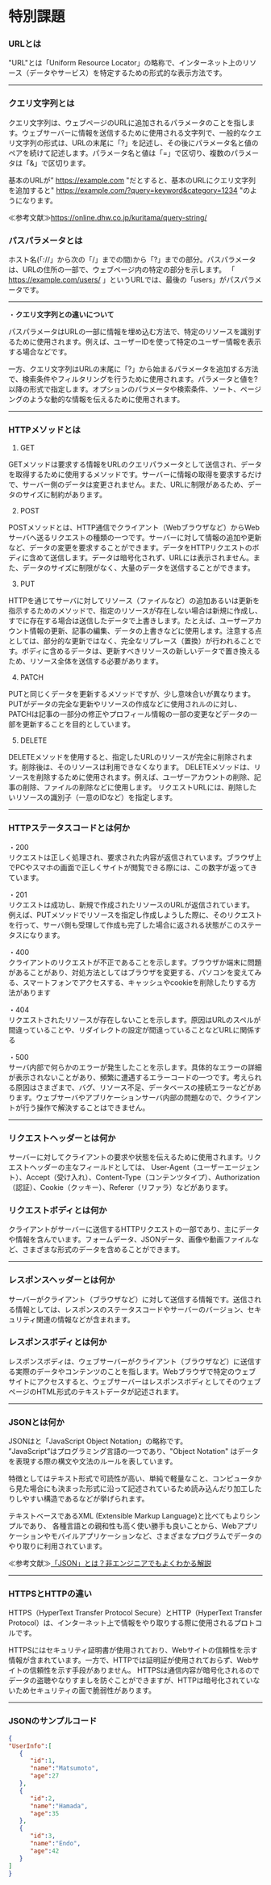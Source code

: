 # 特別課題

### URLとは
"URL"とは「Uniform Resource Locator」の略称で、インターネット上のリソース（データやサービス）を特定するための形式的な表示方法です。
***

### クエリ文字列とは
クエリ文字列は、ウェブページのURLに追加されるパラメータのことを指します。ウェブサーバーに情報を送信するために使用される文字列で、一般的なクエリ文字列の形式は、URLの末尾に「?」を記述し、その後にパラメータ名と値のペアを続けて記述します。パラメータ名と値は「=」で区切り、複数のパラメータは「&」で区切ります。

基本のURLが” https://example.com "だとすると、基本のURLにクエリ文字列を追加すると" https://example.com/?query=keyword&category=1234 "のようになります。

≪参考文献≫https://online.dhw.co.jp/kuritama/query-string/

### パスパラメータとは
ホスト名(「://」から次の「/」までの間)から「?」までの部分。パスパラメータは、URLの住所の一部で、ウェブページ内の特定の部分を示します。
「 https://example.com/users/ 」というURLでは、最後の「users」がパスパラメータです。

***
・**クエリ文字列との違いについて**

パスパラメータはURLの一部に情報を埋め込む方法で、特定のリソースを識別するために使用されます。例えば、ユーザーIDを使って特定のユーザー情報を表示する場合などです。

一方、クエリ文字列はURLの末尾に「?」から始まるパラメータを追加する方法で、検索条件やフィルタリングを行うために使用されます。パラメータと値を?以降の形式で指定します。オプションのパラメータや検索条件、ソート、ページングのような動的な情報を伝えるために使用されます。

***
### HTTPメソッドとは
1. GET

GETメソッドは要求する情報をURLのクエリパラメータとして送信され、データを取得するために使用するメソッドです。サーバーに情報の取得を要求するだけで、サーバー側のデータは変更されません。また、URLに制限があるため、データのサイズに制約があります。

2. POST

POSTメソッドとは、HTTP通信でクライアント（Webブラウザなど）からWebサーバへ送るリクエストの種類の一つです。サーバーに対して情報の追加や更新など、データの変更を要求することができます。データをHTTPリクエストのボディに含めて送信します。データは暗号化されず、URLには表示されません。また、データのサイズに制限がなく、大量のデータを送信することができます。

3. PUT

HTTPを通じてサーバに対してリソース（ファイルなど）の追加あるいは更新を指示するためのメソッドで、指定のリソースが存在しない場合は新規に作成し、すでに存在する場合は送信したデータで上書きします。たとえば、ユーザーアカウント情報の更新、記事の編集、データの上書きなどに使用します。注意する点としては、部分的な更新ではなく、完全なリプレース（置換）が行われることです。ボディに含めるデータは、更新すべきリソースの新しいデータで置き換えるため、リソース全体を送信する必要があります。

4. PATCH

PUTと同じくデータを更新するメソッドですが、少し意味合いが異なります。PUTがデータの完全な更新やリソースの作成などに使用されルのに対し、PATCHは記事の一部分の修正やプロフィール情報の一部の変更などデータの一部を更新することを目的としています。

5. DELETE

DELETEメソッドを使用すると、指定したURLのリソースが完全に削除されます。削除後は、そのリソースは利用できなくなります。
DELETEメソッドは、リソースを削除するために使用されます。例えば、ユーザーアカウントの削除、記事の削除、ファイルの削除などに使用します。
リクエストURLには、削除したいリソースの識別子（一意のIDなど）を指定します。

***
### HTTPステータスコードとは何か

・200  
リクエストは正しく処理され、要求された内容が返信されています。ブラウザ上でPCやスマホの画面で正しくサイトが閲覧できる際には、この数字が返ってきています。  

・201  
リクエストは成功し、新規で作成されたリソースのURLが返信されています。
例えば、PUTメソッドでリソースを指定し作成しようした際に、そのリクエストを行って、サーバ側も受理して作成も完了した場合に返される状態がこのステータスになります。    

・400  
クライアントのリクエストが不正であることを示します。ブラウザか端末に問題があることがあり、対処方法としてはブラウザを変更する、パソコンを変えてみる、スマートフォンでアクセスする、キャッシュやcookieを削除したりする方法があります  
 
 ・404  
リクエストされたリソースが存在しないことを示します。原因はURLのスペルが間違っていることや、リダイレクトの設定が間違っていることなどURLに関係する    

・500  
サーバ内部で何らかのエラーが発生したことを示します。具体的なエラーの詳細が表示されないことがあり、頻繁に遭遇するエラーコードの一つです。考えられる原因はさまざまで、バグ、リソース不足、データベースの接続エラーなどがあります。ウェブサーバやアプリケーションサーバ内部の問題なので、クライアントが行う操作で解決することはできません。

***
### リクエストヘッダーとは何か
サーバーに対してクライアントの要求や状態を伝えるために使用されます。リクエストヘッダーの主なフィールドとしては、
User-Agent（ユーザーエージェント）、Accept（受け入れ）、Content-Type（コンテンツタイプ）、Authorization（認証）、Cookie（クッキー）、Referer（リファラ）などがあります。  

### リクエストボディとは何か
クライアントがサーバーに送信するHTTPリクエストの一部であり、主にデータや情報を含んでいます。フォームデータ、JSONデータ、画像や動画ファイルなど、さまざまな形式のデータを含めることができます。

***
### レスポンスヘッダーとは何か
サーバーがクライアント（ブラウザなど）に対して送信する情報です。送信される情報としては、レスポンスのステータスコードやサーバーのバージョン、セキュリティ関連の情報などが含まれます。  

### レスポンスボディとは何か
レスポンスボディは、ウェブサーバーがクライアント（ブラウザなど）に送信する実際のデータやコンテンツのことを指します。Webブラウザで特定のウェブサイトにアクセスすると、ウェブサーバーはレスポンスボディとしてそのウェブページのHTML形式のテキストデータが記述されます。
***
### JSONとは何か  
JSONはと「JavaScript Object Notation」の略称です。  
”JavaScript”はプログラミング言語の一つであり、"Object Notation" はデータを表現する際の構文や文法のルールを表しています。

特徴としてはテキスト形式で可読性が高い、単純で軽量なこと、コンピュータから見た場合にも決まった形式に沿って記述されているため読み込んだり加工したりしやすい構造であるなどが挙げられます。

テキストベースであるXML (Extensible Markup Language)と比べてもよりシンプルであり、 各種言語との親和性も高く使い勝手も良いことから、Webアプリケーションやモバイルアプリケーションなど、さまざまなプログラムでデータのやり取りに利用されています。

≪参考文献≫[「JSON」とは？非エンジニアでもよくわかる解説](https://cloudapi.kddi-web.com/magazine/json-javascript-object-notation)

***
### HTTPSとHTTPの違い
HTTPS（HyperText Transfer Protocol Secure）とHTTP（HyperText Transfer Protocol）は、インターネット上で情報をやり取りする際に使用されるプロトコルです。

HTTPSにはセキュリティ証明書が使用されており、Webサイトの信頼性を示す情報が含まれています。一方で、HTTPでは証明証が使用されておらず、Webサイトの信頼性を示す手段がありません。
HTTPSは通信内容が暗号化されるのでデータの盗聴やなりすましを防ぐことができますが、HTTPは暗号化されていないためセキュリティの面で脆弱性があります。
***

### JSONのサンプルコード
```JSON
{
"UserInfo":[
   {
      "id":1,
      "name":"Matsumoto",
      "age":27
   },
   {
      "id":2,
      "name":"Hamada",
      "age":35
   },
   {
      "id":3,
      "name":"Endo",
      "age":42
   }
]
}
```
